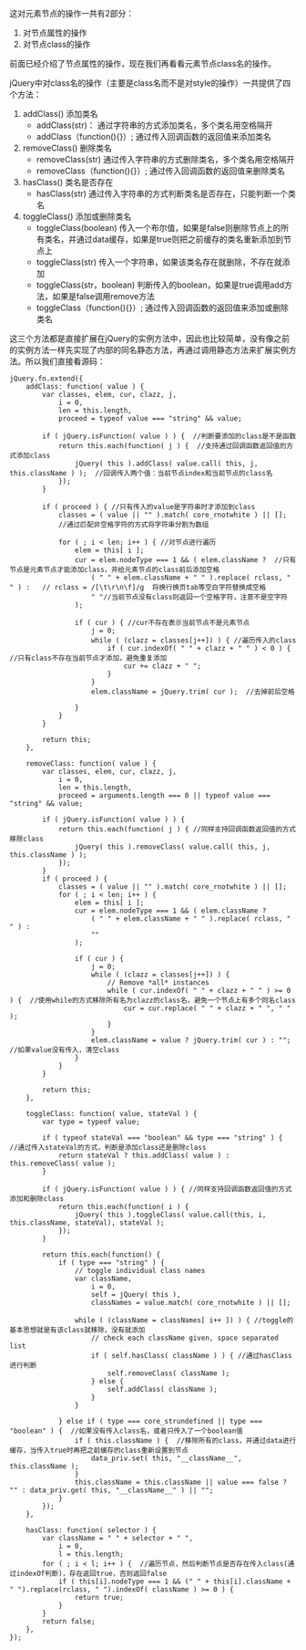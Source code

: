 这对元素节点的操作一共有2部分：

1. 对节点属性的操作
2. 对节点class的操作

前面已经介绍了节点属性的操作，现在我们再看看元素节点class名的操作。

jQuery中对class名的操作（主要是class名而不是对style的操作）一共提供了四个方法：
1. addClass()  添加类名
	- addClass(str)：  通过字符串的方式添加类名，多个类名用空格隔开
	- addClass（function(){}）; 通过传入回调函数的返回值来添加类名
2. removeClass()  删除类名
	- removeClass(str)  通过传入字符串的方式删除类名，多个类名用空格隔开
	- removeClass（function(){}）; 通过传入回调函数的返回值来删除类名
3. hasClass()   类名是否存在
	- hasClass(str)  通过传入字符串的方式判断类名是否存在，只能判断一个类名
4. toggleClass()  添加或删除类名
	- toggleClass(boolean) 传入一个布尔值，如果是false则删除节点上的所有类名，并通过data缓存，如果是true则把之前缓存的类名重新添加到节点上
	- toggleClass(str) 传入一个字符串，如果该类名存在就删除，不存在就添加
	- toggleClass(str，boolean) 判断传入的boolean，如果是true调用add方法，如果是false调用remove方法
	- toggleClass（function(){}）; 通过传入回调函数的返回值来添加或删除类名

这三个方法都是直接扩展在jQuery的实例方法中，因此也比较简单，没有像之前的实例方法一样先实现了内部的同名静态方法，再通过调用静态方法来扩展实例方法。所以我们直接看源码：

    
	jQuery.fn.extend({
		addClass: function( value ) {
			var classes, elem, cur, clazz, j,
				i = 0,
				len = this.length,
				proceed = typeof value === "string" && value;
	
			if ( jQuery.isFunction( value ) ) {  //判断要添加的class是不是函数
				return this.each(function( j ) {  //支持通过回调函数返回值的方式添加class
					jQuery( this ).addClass( value.call( this, j, this.className ) );  //回调传入两个值：当前节点index和当前节点的class名
				});
			}
	
			if ( proceed ) { //只有传入的value是字符串时才添加到class
				classes = ( value || "" ).match( core_rnotwhite ) || [];  
				//通过匹配非空格字符的方式将字符串分割为数组
	
				for ( ; i < len; i++ ) { //对节点进行遍历
					elem = this[ i ];
					cur = elem.nodeType === 1 && ( elem.className ?  //只有节点是元素节点才能添加class，并给元素节点的class前后添加空格
						( " " + elem.className + " " ).replace( rclass, " " ) :   // rclass = /[\t\r\n\f]/g  将换行换页tab等空白字符替换成空格
						" "//当前节点没有class则返回一个空格字符，注意不是空字符
					);
	
					if ( cur ) { //cur不存在表示当前节点不是元素节点
						j = 0;
						while ( (clazz = classes[j++]) ) { //遍历传入的class
							if ( cur.indexOf( " " + clazz + " " ) < 0 ) { //只有class不存在当前节点才添加，避免重复添加
								cur += clazz + " ";
							}
						}
						elem.className = jQuery.trim( cur );  //去掉前后空格
	
					}
				}
			}
	
			return this;
		},
	
		removeClass: function( value ) {
			var classes, elem, cur, clazz, j,
				i = 0,
				len = this.length,
				proceed = arguments.length === 0 || typeof value === "string" && value;
	
			if ( jQuery.isFunction( value ) ) {
				return this.each(function( j ) { //同样支持回调函数返回值的方式移除class
					jQuery( this ).removeClass( value.call( this, j, this.className ) );
				});
			}
			if ( proceed ) {
				classes = ( value || "" ).match( core_rnotwhite ) || [];
				for ( ; i < len; i++ ) {
					elem = this[ i ];
					cur = elem.nodeType === 1 && ( elem.className ?
						( " " + elem.className + " " ).replace( rclass, " " ) :
						""
					);

					if ( cur ) {
						j = 0;
						while ( (clazz = classes[j++]) ) {
							// Remove *all* instances
							while ( cur.indexOf( " " + clazz + " " ) >= 0 ) {  //使用while的方式移除所有名为clazz的class名，避免一个节点上有多个同名class
								cur = cur.replace( " " + clazz + " ", " " );
							}
						}
						elem.className = value ? jQuery.trim( cur ) : "";  //如果value没有传入，清空class
					}
				}
			}
	
			return this;
		},
	
		toggleClass: function( value, stateVal ) {
			var type = typeof value;
	
			if ( typeof stateVal === "boolean" && type === "string" ) {  //通过传入stateVal的方式，判断是添加class还是删除class
				return stateVal ? this.addClass( value ) : this.removeClass( value );
			}
	
			if ( jQuery.isFunction( value ) ) { //同样支持回调函数返回值的方式添加和删除class
				return this.each(function( i ) {
					jQuery( this ).toggleClass( value.call(this, i, this.className, stateVal), stateVal );
				});
			}
	
			return this.each(function() {
				if ( type === "string" ) {
					// toggle individual class names
					var className,
						i = 0,
						self = jQuery( this ),  
						classNames = value.match( core_rnotwhite ) || [];
	
					while ( (className = classNames[ i++ ]) ) { //toggle的基本思想就是有该class就移除，没有就添加
						// check each className given, space separated list
						if ( self.hasClass( className ) ) { //通过hasClass进行判断
							self.removeClass( className );
						} else {
							self.addClass( className );
						}
					}

				} else if ( type === core_strundefined || type === "boolean" ) {  //如果没有传入class名，或者只传入了一个boolean值
					if ( this.className ) {  //移除所有的class，并通过data进行缓存，当传入true时再把之前缓存的class重新设置到节点
						data_priv.set( this, "__className__", this.className );
					}
					this.className = this.className || value === false ? "" : data_priv.get( this, "__className__" ) || "";
				}
			});
		},
	
		hasClass: function( selector ) {
			var className = " " + selector + " ",
				i = 0,
				l = this.length;
			for ( ; i < l; i++ ) {  //遍历节点，然后判断节点是否存在传入class(通过indexOf判断)，存在返回true，否则返回false
				if ( this[i].nodeType === 1 && (" " + this[i].className + " ").replace(rclass, " ").indexOf( className ) >= 0 ) {
					return true;
				}
			}
			return false;
		},
	});